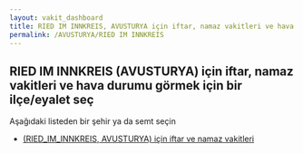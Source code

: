 ```yaml
---
layout: vakit_dashboard
title: RIED IM INNKREIS, AVUSTURYA için iftar, namaz vakitleri ve hava durumu - ilçe/eyalet seç
permalink: /AVUSTURYA/RIED IM INNKREIS
---
```


## RIED IM INNKREIS (AVUSTURYA) için iftar, namaz vakitleri ve hava durumu  görmek için bir ilçe/eyalet seç

Aşağıdaki listeden bir şehir ya da semt seçin

* [ (RIED_IM_INNKREIS, AVUSTURYA) için iftar ve namaz vakitleri](/AVUSTURYA/RIED_IM_INNKREIS/)

<script type="text/javascript">
  var GLOBAL_COUNTRY = 'AVUSTURYA';
  var GLOBAL_CITY = 'RIED IM INNKREIS';
  var GLOBAL_STATE = 'RIED IM INNKREIS';
</script>
